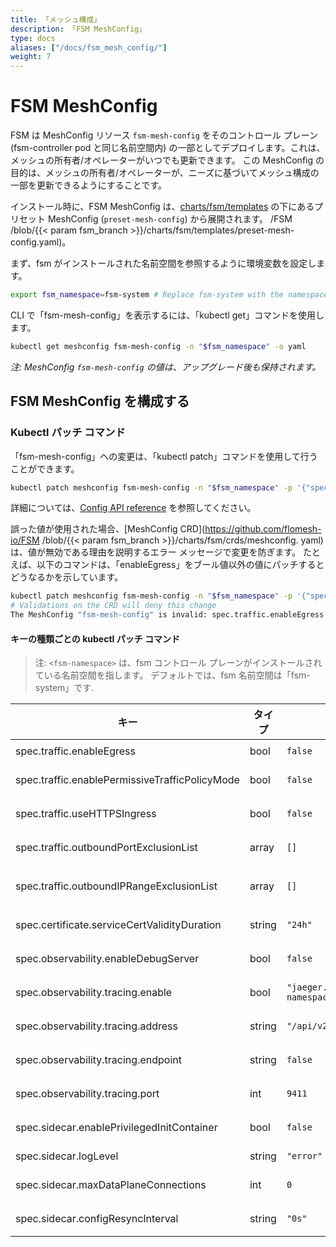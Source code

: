 ```yaml
---
title: 「メッシュ構成」
description: 「FSM MeshConfig」
type: docs
aliases: ["/docs/fsm_mesh_config/"]
weight: 7
---
```


# FSM MeshConfig
FSM は MeshConfig リソース `fsm-mesh-config` をそのコントロール プレーン (fsm-controller pod と同じ名前空間内) の一部としてデプロイします。これは、メッシュの所有者/オペレーターがいつでも更新できます。 この MeshConfig の目的は、メッシュの所有者/オペレーターが、ニーズに基づいてメッシュ構成の一部を更新できるようにすることです。

インストール時に、FSM MeshConfig は、[charts/fsm/templates](https://github.com/flomesh-io) の下にあるプリセット MeshConfig (`preset-mesh-config`) から展開されます。 /FSM /blob/{{< param fsm_branch >}}/charts/fsm/templates/preset-mesh-config.yaml)。

まず、fsm がインストールされた名前空間を参照するように環境変数を設定します。
```bash
export fsm_namespace=fsm-system # Replace fsm-system with the namespace where FSM is installed
```

CLI で「fsm-mesh-config」を表示するには、「kubectl get」コマンドを使用します。

```bash
kubectl get meshconfig fsm-mesh-config -n "$fsm_namespace" -o yaml
```

*注: MeshConfig `fsm-mesh-config` の値は、アップグレード後も保持されます。*

## FSM MeshConfig を構成する

### Kubectl パッチ コマンド

「fsm-mesh-config」への変更は、「kubectl patch」コマンドを使用して行うことができます。
```bash
kubectl patch meshconfig fsm-mesh-config -n "$fsm_namespace" -p '{"spec":{"traffic":{"enableEgress":true}}}'  --type=merge
```
詳細については、[Config API reference](/apidocs/config/v1alpha1) を参照してください。

誤った値が使用された場合、[MeshConfig CRD](https://github.com/flomesh-io/FSM /blob/{{< param fsm_branch >}}/charts/fsm/crds/meshconfig. yaml) は、値が無効である理由を説明するエラー メッセージで変更を防ぎます。
たとえば、以下のコマンドは、「enableEgress」をブール値以外の値にパッチするとどうなるかを示しています。
```bash
kubectl patch meshconfig fsm-mesh-config -n "$fsm_namespace" -p '{"spec":{"traffic":{"enableEgress":"no"}}}'  --type=merge
# Validations on the CRD will deny this change
The MeshConfig "fsm-mesh-config" is invalid: spec.traffic.enableEgress: Invalid value: "string": spec.traffic.enableEgress in body must be of type boolean: "string"
```
#### キーの種類ごとの kubectl パッチ コマンド

> 注: `<fsm-namespace>` は、fsm コントロール プレーンがインストールされている名前空間を指します。 デフォルトでは、fsm 名前空間は「fsm-system」です.

| キー                                            | タイプ   | デフォルト値                                | kubectl パッチ コマンドの例                                                                                                     |
| ---------------------------------------------- | ------ | -------------------------------------------- | ------------------------------------------------------------------------------------------------------------------------------------------------------------------------------ |
| spec.traffic.enableEgress                      | bool   | `false`                                      | `kubectl patch meshconfig fsm-mesh-config -n $fsm_namespace -p '{"spec":{"traffic":{"enableEgress":true}}}'  --type=merge`                                                     |
| spec.traffic.enablePermissiveTrafficPolicyMode | bool   | `false`                                      | `kubectl patch meshconfig fsm-mesh-config -n $fsm_namespace -p '{"spec":{"traffic":{"enablePermissiveTrafficPolicyMode":true}}}'  --type=merge`                                |
| spec.traffic.useHTTPSIngress                   | bool   | `false`                                      | `kubectl patch meshconfig fsm-mesh-config -n $fsm_namespace -p '{"spec":{"traffic":{"useHTTPSIngress":true}}}'  --type=merge`                                                  |
| spec.traffic.outboundPortExclusionList         | array  | `[]`                                         | `kubectl patch meshconfig fsm-mesh-config -n $fsm_namespace -p '{"spec":{"traffic":{"outboundPortExclusionList":6379,8080}}}'  --type=merge`                                   |
| spec.traffic.outboundIPRangeExclusionList      | array  | `[]`                                         | `kubectl patch meshconfig fsm-mesh-config -n $fsm_namespace -p '{"spec":{"traffic":{"outboundIPRangeExclusionList":"10.0.0.0/32,1.1.1.1/24"}}}'  --type=merge`                 |
| spec.certificate.serviceCertValidityDuration   | string | `"24h"`                                      | `kubectl patch meshconfig fsm-mesh-config -n $fsm_namespace -p '{"spec":{"certificate":{"serviceCertValidityDuration":"24h"}}}'  --type=merge`                                 |
| spec.observability.enableDebugServer           | bool   | `false`                                      | `kubectl patch meshconfig fsm-mesh-config -n $fsm_namespace -p '{"spec":{"observability":{"serviceCertValidityDuration":true}}}'  --type=merge`                                |
| spec.observability.tracing.enable              | bool   | `"jaeger.<fsm-namespace>.svc.cluster.local"` | `kubectl patch meshconfig fsm-mesh-config -n $fsm_namespace -p '{"spec":{"observability":{"tracing":{"address": "jaeger.<fsm-namespace>.svc.cluster.local"}}}}'  --type=merge` |
| spec.observability.tracing.address             | string | `"/api/v2/spans"`                            | `kubectl patch meshconfig fsm-mesh-config -n $fsm_namespace -p '{"spec":{"observability":{"tracing":{"endpoint":"/api/v2/spans"}}}}'  --type=merge' --type=merge`              |
| spec.observability.tracing.endpoint            | string | `false`                                      | `kubectl patch meshconfig fsm-mesh-config -n $fsm_namespace -p '{"spec":{"observability":{"tracing":{"enable":true}}}}'  --type=merge`                                         |
| spec.observability.tracing.port                | int    | `9411`                                       | `kubectl patch meshconfig fsm-mesh-config -n $fsm_namespace -p '{"spec":{"observability":{"tracing":{"port":9411}}}}'  --type=merge`                                           |
| spec.sidecar.enablePrivilegedInitContainer     | bool   | `false`                                      | `kubectl patch meshconfig fsm-mesh-config -n $fsm_namespace -p '{"spec":{"sidecar":{"enablePrivilegedInitContainer":true}}}'  --type=merge`                                    |
| spec.sidecar.logLevel                          | string | `"error"`                                    | `kubectl patch meshconfig fsm-mesh-config -n $fsm_namespace -p '{"spec":{"sidecar":{"logLevel":"error"}}}'  --type=merge`                                                      |
| spec.sidecar.maxDataPlaneConnections           | int    | `0`                                          | `kubectl patch meshconfig fsm-mesh-config -n $fsm_namespace -p '{"spec":{"sidecar":{"maxDataPlaneConnections":"error"}}}'  --type=merge`                                       |
| spec.sidecar.configResyncInterval              | string | `"0s"`                                       | `kubectl patch meshconfig fsm-mesh-config -n $fsm_namespace -p '{"spec":{"sidecar":{"configResyncInterval":"30s"}}}'  --type=merge`                                            |
